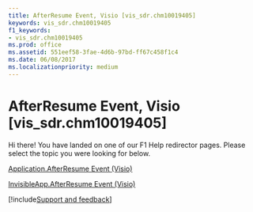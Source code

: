 ```yaml
---
title: AfterResume Event, Visio [vis_sdr.chm10019405]
keywords: vis_sdr.chm10019405
f1_keywords:
- vis_sdr.chm10019405
ms.prod: office
ms.assetid: 551eef58-3fae-4d6b-97bd-ff67c458f1c4
ms.date: 06/08/2017
ms.localizationpriority: medium
---
```



# AfterResume Event, Visio [vis_sdr.chm10019405]

Hi there! You have landed on one of our F1 Help redirector pages. Please select the topic you were looking for below.

[Application.AfterResume Event (Visio)](https://msdn.microsoft.com/library/73cac713-6559-ae7c-32a6-5c421302a3d9%28Office.15%29.aspx)

[InvisibleApp.AfterResume Event (Visio)](https://msdn.microsoft.com/library/1d3e57de-fdbe-3029-0df2-dab0c681f3a5%28Office.15%29.aspx)

[!include[Support and feedback](~/includes/feedback-boilerplate.md)]